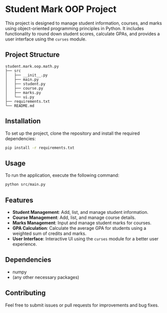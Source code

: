 # Student Mark OOP Project

This project is designed to manage student information, courses, and marks using object-oriented programming principles in Python. It includes functionality to round down student scores, calculate GPAs, and provides a user interface using the `curses` module.

## Project Structure

```
student.mark.oop.math.py
├── src
│   ├── __init__.py
│   ├── main.py
│   ├── student.py
│   ├── course.py
│   ├── marks.py
│   └── ui.py
├── requirements.txt
└── README.md
```

## Installation

To set up the project, clone the repository and install the required dependencies:

```bash
pip install -r requirements.txt
```

## Usage

To run the application, execute the following command:

```bash
python src/main.py
```

## Features

- **Student Management**: Add, list, and manage student information.
- **Course Management**: Add, list, and manage course details.
- **Marks Management**: Input and manage student marks for courses.
- **GPA Calculation**: Calculate the average GPA for students using a weighted sum of credits and marks.
- **User Interface**: Interactive UI using the `curses` module for a better user experience.

## Dependencies

- numpy
- (any other necessary packages)

## Contributing

Feel free to submit issues or pull requests for improvements and bug fixes.